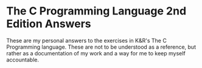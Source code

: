 # The C Programming Language 2nd Edition Answers

These are my personal answers to the exercises in K&R's The C Programming language. These are not to be understood as a reference, but rather as a documentation of my work and a way for me to keep myself accountable.
